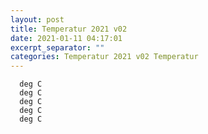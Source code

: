 ```yaml
---
layout: post
title: Temperatur 2021 v02
date: 2021-01-11 04:17:01
excerpt_separator: ""
categories: Temperatur 2021 v02 Temperatur
---
```

```
  deg C
  deg C
  deg C
  deg C
  deg C
```
